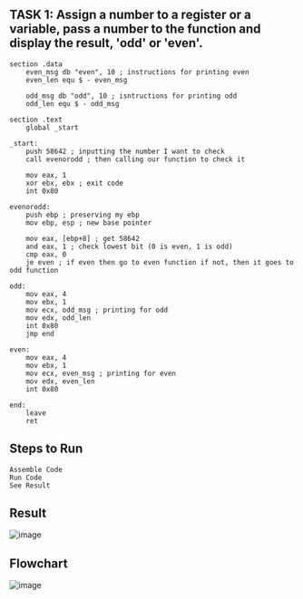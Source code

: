 ## TASK 1: Assign a number to a register or a variable, pass a number to the function and display the result, 'odd' or 'even'.
```
section .data
    even_msg db "even", 10 ; instructions for printing even
    even_len equ $ - even_msg

    odd_msg db "odd", 10 ; isntructions for printing odd
    odd_len equ $ - odd_msg

section .text
    global _start

_start:
    push 58642 ; inputting the number I want to check
    call evenorodd ; then calling our function to check it

    mov eax, 1
    xor ebx, ebx ; exit code
    int 0x80

evenorodd:
    push ebp ; preserving my ebp
    mov ebp, esp ; new base pointer

    mov eax, [ebp+8] ; get 58642
    and eax, 1 ; check lowest bit (0 is even, 1 is odd)
    cmp eax, 0
    je even ; if even then go to even function if not, then it goes to odd function

odd:
    mov eax, 4
    mov ebx, 1
    mov ecx, odd_msg ; printing for odd
    mov edx, odd_len
    int 0x80
    jmp end

even:
    mov eax, 4
    mov ebx, 1
    mov ecx, even_msg ; printing for even
    mov edx, even_len
    int 0x80

end:
    leave
    ret
```
## Steps to Run
```
Assemble Code
Run Code
See Result
```
## Result

![image](https://github.com/user-attachments/assets/4bc3a276-5014-4259-a73d-89c40bf5b3fc)

## Flowchart

![image](https://github.com/user-attachments/assets/cc23f95b-2e81-4d52-a1c6-8b7569915d42)


